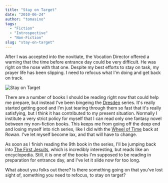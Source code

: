 ```yaml
---
title: "Stay on Target"
date: "2010-06-24"
author: "tomasino"
tags:
  - "Fiction"
  - "Introspective"
  - "Non-Fiction"
slug: "stay-on-target"
---
```


After I was accepted into the novitiate, the Vocation Director offered a
warning that the time before entrance day could be very difficult. He
was right on the nose with that one. Despite my best efforts to stay on
task, my prayer life has been slipping. I need to refocus what I'm doing
and get back on track.

![Stay on Target](https://blog.tomasino.org/images/stay-on-target.gif)

There are a number of books I should be reading right now that could
help me prepare, but instead I've been bingeing the [Dresden][] series.
It's really started getting good and I'm just tearing through them so
fast that it's really satisfying, but I think it has contributed to my
present situation. Normally I institute a very strict policy for myself
that I can read only one fantasy novel between my non-fiction books.
This keeps me from going off the deep end and losing myself into rich
series, like I did with the [Wheel of Time][] back at Rowan. I've let
myself become lax, and that will have to change.

As soon as I finish reading the 9th book in the series, I'll be jumping
back into [The First Jesuits][], which is incredibly interesting, but
reads like an encyclopedia. Still, it is one of the books I'm supposed
to be reading in preparation for entrance day, and I've let it slide now
for too long.

What about you folks out there? Is there something going on that you've
lost sight of, something you need to refocus, to stay on target?

  [Dresden]: https://www.jim-butcher.com/books/dresden/
  [Wheel of Time]: https://en.wikipedia.org/wiki/The_Wheel_of_Time
  [The First Jesuits]: https://www.amazon.com/First-Jesuits-John-W-OMalley/dp/067430313X/?tag=tomablog-20
